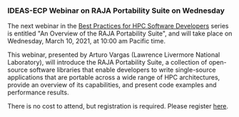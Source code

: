 ### IDEAS-ECP Webinar on RAJA Portability Suite on Wednesday

The next webinar in the 
[Best Practices for HPC Software Developers](http://ideas-productivity.org/events/hpc-best-practices-webinars/) 
series is entitled "An Overview of the RAJA Portability Suite",
and will take place on Wednesday, March 10, 2021, at 10:00 am 
Pacific time.

This webinar, presented by Arturo Vargas (Lawrence Livermore National 
Laboratory), will introduce the RAJA Portability Suite, a collection of 
open-source software libraries that enable developers to write single-source
applications that are portable across a wide range of HPC architectures, 
provide an overview of its capabilities, and present code examples and 
performance results. 

There is no cost to attend, but registration is required. Please register
[here](https://www.exascaleproject.org/event/raja-210310/).
